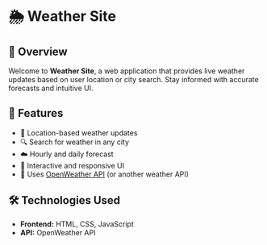 # 🌦 Weather Site

## 🌟 Overview
Welcome to **Weather Site**, a web application that provides live weather updates based on user location or city search. Stay informed with accurate forecasts and intuitive UI.

## 🚀 Features
- 📍 Location-based weather updates
- 🔍 Search for weather in any city
- ☁️ Hourly and daily forecast
- 🎨 Interactive and responsive UI
- 🔗 Uses [OpenWeather API](https://openweathermap.org/api) (or another weather API)

## 🛠 Technologies Used
- **Frontend:** HTML, CSS, JavaScript
- **API:** OpenWeather API

